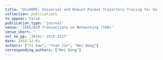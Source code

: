 ```yaml
---
title: "UniROPE: Universal and Robust Packet Trajectory Tracing for Software-Defined Networks"
collection: publications
to_appear: False
publication_type: 'journal'
venue: 'IEEE/ACM Transactions on Networking (ToN)'
venue_short: ' '
vol_no_pp: '26(6): 2515-2527'
date: 2018-12-01
authors: ["Yi Gao", "Yuan Jin", "Wei Dong"]
corresponding_authors: ["Wei Dong"]
---
```

